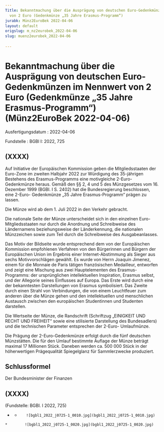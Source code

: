 ```yaml
---
Title: Bekanntmachung über die Ausprägung von deutschen Euro-Gedenkmünzen im Nennwert
  von 2 Euro (Gedenkmünze „35 Jahre Erasmus-Programm“)
jurabk: Münz2EuroBek 2022-04-06
layout: default
origslug: m_nz2eurobek_2022-04-06
slug: muenz2eurobek_2022-04-06

---
```


# Bekanntmachung über die Ausprägung von deutschen Euro-Gedenkmünzen im Nennwert von 2 Euro (Gedenkmünze „35 Jahre Erasmus-Programm“) (Münz2EuroBek 2022-04-06)

Ausfertigungsdatum
:   2022-04-06

Fundstelle
:   BGBl I: 2022, 725


## (XXXX)

Auf Initiative der Europäischen Kommission geben die Mitgliedsstaaten
der Euro-Zone im zweiten Halbjahr 2022 zur Würdigung des 35-jährigen
Bestehens des Erasmus-Programms eine motivgleiche 2-Euro-Gedenkmünze
heraus. Gemäß den §§ 2, 4 und 5 des Münzgesetzes vom 16. Dezember 1999
(BGBl. I S. 2402) hat die Bundesregierung beschlossen, eine 2-Euro-
Gedenkmünze „35 Jahre Erasmus-Programm“ prägen zu lassen.

Die Münze wird ab dem 1. Juli 2022 in den Verkehr gebracht.

Die nationale Seite der Münze unterscheidet sich in den einzelnen
Euro-Mitgliedsstaaten nur durch die Anordnung und Schreibweise des
Ländernamens beziehungsweise der Länderkennung, die nationalen
Münzzeichen sowie zum Teil durch die Schreibweise des Ausgabeanlasses.

Das Motiv der Bildseite wurde entsprechend dem von der Europäischen
Kommission empfohlenen Verfahren von den Bürgerinnen und Bürgern der
Europäischen Union im Ergebnis einer Internet-Abstimmung als Sieger
aus sechs Motivvorschlägen gewählt. Es wurde von Herrn Joaquin
Jimenez, einem für die Monnaie de Paris tätigen französischen
Medailleur, entworfen und zeigt eine Mischung aus zwei Hauptelementen
des Erasmus-Programms: der ursprünglichen intellektuellen Inspiration,
Erasmus selbst, und der Allegorie seines Einflusses auf Europa. Das
Erste wird durch eine der bekanntesten Darstellungen von Erasmus
symbolisiert. Das Zweite durch einen Strahl von Verbindungen, die von
einem Leuchtfeuer zum anderen über die Münze gehen und den
intellektuellen und menschlichen Austausch zwischen den europäischen
Studentinnen und Studenten darstellen.

Die Wertseite der Münze, die Randschrift (Schriftzug „EINIGKEIT UND
RECHT UND FREIHEIT“ sowie eine stilisierte Darstellung des
Bundesadlers) und die technischen Parameter entsprechen der 2-Euro-
Umlaufmünze.

Die Prägung der 2-Euro-Gedenkmünze erfolgt durch die fünf deutschen
Münzstätten. Die für den Umlauf bestimmte Auflage der Münze beträgt
maximal 17 Millionen Stück. Daneben werden ca. 500 000 Stück
in der              höherwertigen Prägequalität Spiegelglanz für
Sammlerzwecke produziert.


## Schlussformel

Der Bundesminister der Finanzen


## (XXXX)

(Fundstelle: BGBl. I 2022, 725)



*    *        ![bgbl1_2022_j0725-1_0010.jpg](bgbl1_2022_j0725-1_0010.jpg)
    *        ![bgbl1_2022_j0725-1_0020.jpg](bgbl1_2022_j0725-1_0020.jpg)


